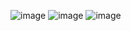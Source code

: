 ![image](https://github.com/user-attachments/assets/a3566f56-3497-4bb0-9ed8-4e4d3eee7a23)
![image](https://github.com/user-attachments/assets/a6b69191-f146-44d7-aff4-188919d6345e)
![image](https://github.com/user-attachments/assets/8d282d6d-aaa3-4d3e-b429-67604dc46db6)
